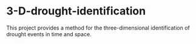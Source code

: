 # 3-D-drought-identification
This project provides a method for the three-dimensional identification of drought events in time and space.
